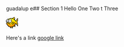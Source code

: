 guadalup
e## Section 1
Hello 
One Two t
Three

![fish](./fish.png)


Here's a link
[google link](http://www.google.com)

